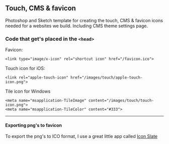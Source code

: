 ## Touch, CMS & favicon

Photoshop and Sketch template for creating the touch, CMS & favicon icons needed for a websites we build. Including CMS theme settings page.


### Code that get's placed in the `<head>`

Favicon:

    <link type="image/x-icon" rel="shortcut icon" href="/favicon.ico">

Touch icon for iOS:

    <link rel="apple-touch-icon" href="/images/touch/apple-touch-icon.png">

Tile icon for Windows

    <meta name="msapplication-TileImage" content="/images/touch/touch-icon.png">
    <meta name="msapplication-TileColor" content="#333">

---

#### Exporting png's to favicon

To export the png's to ICO format, I use a great little app called [Icon Slate](http://www.kodlian.com/apps/icon-slate)

